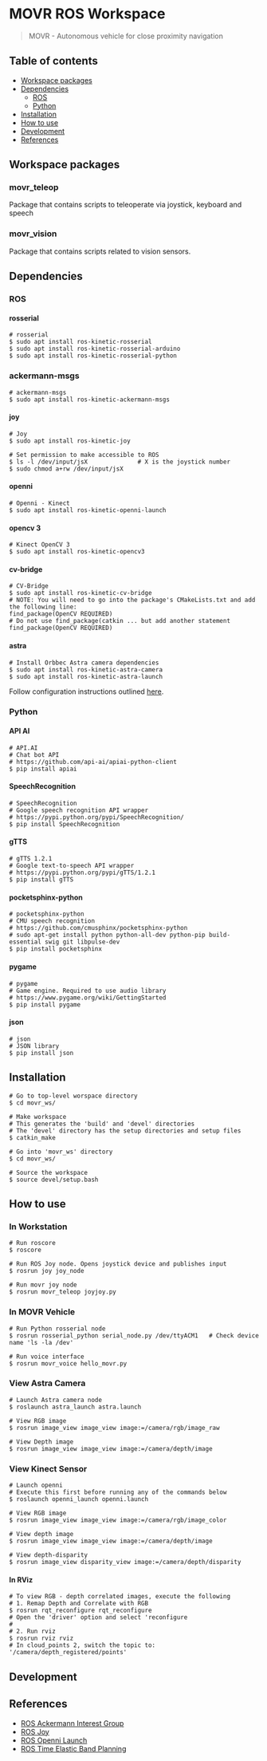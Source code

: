 # MOVR ROS Workspace
> MOVR - Autonomous vehicle for close proximity navigation

## Table of contents

- [Workspace packages](#workspace-packages)
- [Dependencies](#dependencies)
  - [ROS](#ros)
  - [Python](#python)
- [Installation](#installation)
- [How to use](#how-to-use)
- [Development](#development)
- [References](#references)

## Workspace packages

### movr_teleop
Package that contains scripts to teleoperate via joystick, keyboard and speech

### movr_vision
Package that contains scripts related to vision sensors.

## Dependencies

### ROS 
#### rosserial
```
# rosserial
$ sudo apt install ros-kinetic-rosserial
$ sudo apt install ros-kinetic-rosserial-arduino 
$ sudo apt install ros-kinetic-rosserial-python
```
### ackermann-msgs
```
# ackermann-msgs
$ sudo apt install ros-kinetic-ackermann-msgs
```

#### joy
```
# Joy
$ sudo apt install ros-kinetic-joy

# Set permission to make accessible to ROS
$ ls -l /dev/input/jsX              # X is the joystick number
$ sudo chmod a+rw /dev/input/jsX
```
#### openni
```
# Openni - Kinect
$ sudo apt install ros-kinetic-openni-launch
```
#### opencv 3
```
# Kinect OpenCV 3
$ sudo apt install ros-kinetic-opencv3
```
#### cv-bridge
```
# CV-Bridge
$ sudo apt install ros-kinetic-cv-bridge
# NOTE: You will need to go into the package's CMakeLists.txt and add the following line:
find_package(OpenCV REQUIRED)
# Do not use find_package(catkin ... but add another statement find_package(OpenCV REQUIRED)
```

#### astra
```
# Install Orbbec Astra camera dependencies
$ sudo apt install ros-kinetic-astra-camera
$ sudo apt install ros-kinetic-astra-launch
```
Follow configuration instructions outlined [here](http://wiki.ros.org/astra_camera).

### Python
#### API AI
```
# API.AI
# Chat bot API
# https://github.com/api-ai/apiai-python-client
$ pip install apiai
```
#### SpeechRecognition
```
# SpeechRecognition
# Google speech recognition API wrapper
# https://pypi.python.org/pypi/SpeechRecognition/
$ pip install SpeechRecognition
```
#### gTTS
```
# gTTS 1.2.1
# Google text-to-speech API wrapper
# https://pypi.python.org/pypi/gTTS/1.2.1
$ pip install gTTS
```
#### pocketsphinx-python
```
# pocketsphinx-python
# CMU speech recognition
# https://github.com/cmusphinx/pocketsphinx-python
# sudo apt-get install python python-all-dev python-pip build-essential swig git libpulse-dev
$ pip install pocketsphinx
```
#### pygame
```
# pygame
# Game engine. Required to use audio library
# https://www.pygame.org/wiki/GettingStarted
$ pip install pygame
```
#### json
```
# json
# JSON library
$ pip install json
```

## Installation

```
# Go to top-level worspace directory
$ cd movr_ws/
```

```
# Make workspace
# This generates the 'build' and 'devel' directories
# The 'devel' directory has the setup directories and setup files
$ catkin_make
```

```
# Go into 'movr_ws' directory
$ cd movr_ws/ 

# Source the workspace
$ source devel/setup.bash
```

## How to use

### In Workstation
```
# Run roscore
$ roscore
```

```
# Run ROS Joy node. Opens joystick device and publishes input
$ rosrun joy joy_node
```

```
# Run movr joy node
$ rosrun movr_teleop joyjoy.py
```
### In MOVR Vehicle
```
# Run Python rosserial node
$ rosrun rosserial_python serial_node.py /dev/ttyACM1   # Check device name 'ls -la /dev'
```

```
# Run voice interface
$ rosrun movr_voice hello_movr.py
```
### View Astra Camera
```
# Launch Astra camera node
$ roslaunch astra_launch astra.launch
```

```
# View RGB image
$ rosrun image_view image_view image:=/camera/rgb/image_raw
```

```
# View Depth image
$ rosrun image_view image_view image:=/camera/depth/image
```
### View Kinect Sensor

```
# Launch openni
# Execute this first before running any of the commands below
$ roslaunch openni_launch openni.launch
```

```
# View RGB image
$ rosrun image_view image_view image:=/camera/rgb/image_color
```

```
# View depth image
$ rosrun image_view image_view image:=/camera/depth/image
```

```
# View depth-disparity
$ rosrun image_view disparity_view image:=/camera/depth/disparity
```
#### In RViz
```
# To view RGB - depth correlated images, execute the following
# 1. Remap Depth and Correlate with RGB
$ rosrun rqt_reconfigure rqt_reconfigure
# Open the 'driver' option and select 'reconfigure
#
# 2. Run rviz
$ rosrun rviz rviz
# In cloud_points 2, switch the topic to:  '/camera/depth_registered/points'
```

## Development

## References
- [ROS Ackermann Interest Group](http://wiki.ros.org/Ackermann%20Group)
- [ROS Joy](http://wiki.ros.org/joy/Tutorials/ConfiguringALinuxJoystick)
- [ROS Openni Launch](http://wiki.ros.org/openni_launch/Tutorials/QuickStart)
- [ROS Time Elastic Band Planning](http://wiki.ros.org/teb_local_planner/Tutorials/Planning%20for%20car-like%20robots)
